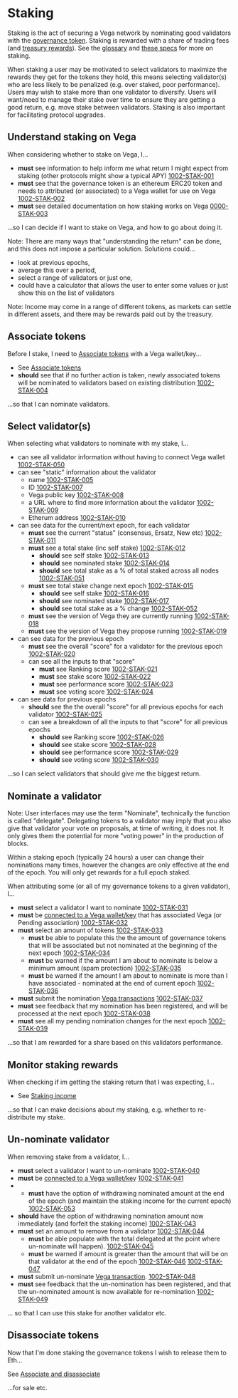 # Staking

Staking is the act of securing a Vega network by nominating good validators with the [governance token](../protocol/0071-STAK-erc20_governance_token_staking.md). Staking is rewarded with a share of trading fees (and [treasury rewards](../0056-REWA-rewards_overview.md)). See the [glossary](../glossaries/staking-and-governance.md) and [these specs](../protocol#delegation-staking-and-rewards) for more on staking.

When staking a user may be motivated to select validators to maximize the rewards they get for the tokens they hold, this means selecting validator(s) who are less likely to be penalized (e.g. over staked, poor performance). Users may wish to stake more than one validator to diversify. Users will want/need to manage their stake over time to ensure they are getting a good return, e.g. move stake between validators. Staking is also important for facilitating protocol upgrades. 

## Understand staking on Vega
When considering whether to stake on Vega, I...

- **must** see information to help inform me what return I might expect from staking (other protocols might show a typical APY) [1002-STAK-001](#1002-STAK-01 "1002-STAK-001")
- **must** see that the governance token is an ethereum ERC20 token and needs to attributed (or associated) to a Vega wallet for use on Vega [1002-STAK-002](#1002-STAK-02 "1002-STAK-002")  
- **must** see detailed documentation on how staking works on Vega [0000-STAK-003](#0000-STAK-003 "0000-STAK-003") 

...so I can decide if I want to stake on Vega, and how to go about doing it.

Note: There are many ways that "understanding the return" can be done, and this does not impose a particular solution. Solutions could...
- look at previous epochs, 
- average this over a period, 
- select a range of validators or just one, 
- could have a calculator that allows the user to enter some values or just show this on the list of validators 

Note: Income may come in a range of different tokens, as markets can settle in different assets, and there may be rewards paid out by the treasury.

## Associate tokens
Before I stake, I need to [Associate tokens](./1000-ASSO-associate.md) with a Vega wallet/key...

- See [Associate tokens](./1000-ASSO-associate.md)
- **should** see that if no further action is taken, newly associated tokens will be nominated to validators based on existing distribution [1002-STAK-004](#1002-STAK-004 "1002-STAK-004")

...so that I can nominate validators.

## Select validator(s)
When selecting what validators to nominate with my stake, I...

- can see all validator information without having to connect Vega wallet [1002-STAK-050](#1002-STAK-050 "1002-STAK-050")
- can see "static" information about the validator 
  - name [1002-STAK-005](#1002-STAK-005 "1002-STAK-006")
  - ID [1002-STAK-007](#1002-STAK-007 "1002-STAK-007")
  - Vega public key [1002-STAK-008](#1002-STAK-08 "1002-STAK-008")
  - a URL where to find more information about the validator [1002-STAK-009](#1002-STAK-009 "1002-STAK-009")
  - Etherum address [1002-STAK-010](#1002-STAK-010 "1002-STAK-010")
- can see data for the current/next epoch, for each validator
  - **must** see the current "status" (consensus, Ersatz, New etc) [1002-STAK-011](#1002-STAK-011 "1002-STAK-011") 
  - **must** see a total stake (inc self stake) [1002-STAK-012](#1002-STAK-012 "1002-STAK-012")
    - **should** see self stake [1002-STAK-013](#1002-STAK-013 "1002-STAK-013")
    - **should** see nominated stake [1002-STAK-014](#1002-STAK-014 "1002-STAK-014")
    - **should** see total stake as a % of total staked across all nodes  [1002-STAK-051](#1002-STAK-051 "1002-STAK-051")
  - **must** see total stake change next epoch [1002-STAK-015](#1002-STAK-015 "1002-STAK-015")
    - **should** see self stake [1002-STAK-016](#1002-STAK-016 "1002-STAK-016")
    - **should** see nominated stake [1002-STAK-017](#1002-STAK-017 "1002-STAK-017")
    - **should** see total stake as a % change [1002-STAK-052](#1002-STAK-052 "1002-STAK-052")
  - **must** see the version of Vega they are currently running [1002-STAK-018](#1002-STAK-018 "1002-STAK-018")
  - **must** see the version of Vega they propose running [1002-STAK-019](#1002-STAK-019 "1002-STAK-019")
- can see data for the previous epoch
  - **must** see the overall "score" for a validator for the previous epoch [1002-STAK-020](#1002-STAK-020 "1002-STAK-020")
  - can see all the inputs to that "score" 
    - **must** see Ranking score [1002-STAK-021](#1002-STAK-021 "1002-STAK-021")
    - **must** see stake score [1002-STAK-022](#1002-STAK-022 "1002-STAK-022")
    - **must** see performance score [1002-STAK-023](#1002-STAK-023 "1002-STAK-023")
    - **must** see voting score [1002-STAK-024](#1002-STAK-024 "1002-STAK-024")
- can see data for previous epochs
  - **should** see the the overall "score" for all previous epochs for each validator [1002-STAK-025](#1002-STAK-025 "1002-STAK-025")
  - can see a breakdown of all the inputs to that "score" for all previous epochs 
    - **should** see Ranking score [1002-STAK-026](#1002-STAK-026 "1002-STAK-026")
    - **should** see stake score [1002-STAK-028](#1002-STAK-028 "1002-STAK-028")
    - **should** see performance score [1002-STAK-029](#1002-STAK-029 "1002-STAK-029")
    - **should** see voting score [1002-STAK-030](#1002-STAK-030 "1002-STAK-030")

...so I can select validators that should give me the biggest return.

## Nominate a validator
Note: User interfaces may use the term "Nominate", technically the function is called "delegate". Delegating tokens to a validator may imply that you also give that validator your vote on proposals, at time of writing, it does not. It only gives them the potential for more "voting power" in the production of blocks.

Within a staking epoch (typically 24 hours) a user can change their nominations many times, however the changes are only effective at the end of the epoch. You will only get rewards for a full epoch staked.

When attributing some (or all of my governance tokens to a given validator), I...

- **must** select a validator I want to nominate [1002-STAK-031](#1002-STAK-031 "1002-STAK-031")
- **must** be [connected to a Vega wallet/key](#TBD) that has associated Vega (or Pending association) [1002-STAK-032](#1002-STAK-032 "1002-STAK-032")
- **must** select an amount of tokens [1002-STAK-033](#1002-STAK-033 "1002-STAK-033")
  - **must** be able to populate this the the amount of governance tokens that will be associated but not nominated at the beginning of the next epoch [1002-STAK-034](#1002-STAK-034 "1002-STAK-034")
  - **must** be warned if the amount I am about to nominate is below a minimum amount (spam protection) [1002-STAK-035](#1002-STAK-035 "1002-STAK-035")
  - **must** be warned if the amount I am about to nominate is more than I have associated - nominated at the end of current epoch [1002-STAK-036](#1002-STAK-036 "1002-STAK-036")
- **must** submit the nomination [Vega transactions](#TBD) [1002-STAK-037](#1002-STAK-037 "1002-STAK-037")
- **must** see feedback that my nomination has been registered, and will be processed at the next epoch [1002-STAK-038](#1002-STAK-038 "1002-STAK-038")
- **must** see all my pending nomination changes for the next epoch [1002-STAK-039](#1002-STAK-039 "1002-STAK-039")

...so that I am rewarded for a share based on this validators performance.

## Monitor staking rewards
When checking if im getting the staking return that I was expecting, I... 

- See [Staking income](./1002-INCO-income.md)

...so that I can make decisions about my staking, e.g. whether to re-distribute my stake.

## Un-nominate validator
When removing stake from a validator, I...

- **must** select a validator I want to un-nominate [1002-STAK-040](#1002-STAK-040 "1002-STAK-040")
- **must** be [connected to a Vega wallet/key](#TBD) [1002-STAK-041](#1002-STAK-041 "1002-STAK-041")
- - **must** have the option of withdrawing nominated amount at the end of the epoch (and maintain the staking income for the current epoch) [1002-STAK-053](#1002-STAK-053 "1002-STAK-053")
- **should** have the option of withdrawing nomination amount now immediately (and forfeit the staking income) [1002-STAK-043](#1002-STAK-043 "1002-STAK-043")
- **must** set an amount to remove from a validator [1002-STAK-044](#1002-STAK-044 "1002-STAK-044")
  - **must** be able populate with the total delegated at the point where un-nominate will happen). [1002-STAK-045](#1002-STAK-045 "1002-STAK-045")
  - **must** be warned if amount is greater than the amount that will be on that validator at the end of the epoch [1002-STAK-046](#1002-STAK-046 "1002-STAK-046")
[1002-STAK-047](#1002-STAK-047 "1002-STAK-047")
- **must** submit un-nominate [Vega transaction](#TBD). [1002-STAK-048](#1002-STAK-048 "1002-STAK-048")
- **must** see feedback that the un-nomination has been registered, and that the un-nominated amount is now available for re-nomination [1002-STAK-049](#1002-STAK-049 "1002-STAK-049")

... so that I can use this stake for another validator etc.

## Disassociate tokens
Now that I'm done staking the governance tokens I wish to release them to Eth...

See [Associate and disassociate](1000-ASSO-associate.md#disassociate)

...for sale etc.